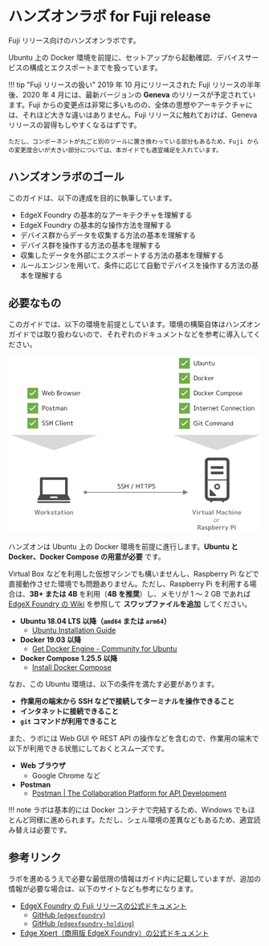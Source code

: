 # ハンズオンラボ for Fuji release

Fuji リリース向けのハンズオンラボです。

Ubuntu 上の Docker 環境を前提に、セットアップから起動確認、デバイスサービスの構成とエクスポートまでを扱っています。

!!! tip "Fuji リリースの扱い"
    2019 年 10 月にリリースされた Fuji リリースの半年後、2020 年 4 月には、最新バージョンの **Geneva** のリリースが予定されています。Fuji からの変更点は非常に多いものの、全体の思想やアーキテクチャには、それほど大きな違いはありません。Fuji リリースに触れておけば、Geneva リリースの習得もしやすくなるはずです。
    
    ただし、コンポーネントが丸ごと別のツールに置き換わっている部分もあるため、Fuji からの変更度合いが大きい部分については、本ガイドでも適宜補足を入れています。


## ハンズオンラボのゴール

このガイドは、以下の達成を目的に執筆しています。

* EdgeX Foundry の基本的なアーキテクチャを理解する
* EdgeX Foundry の基本的な操作方法を理解する
* デバイス群からデータを収集する方法の基本を理解する
* デバイス群を操作する方法の基本を理解する
* 収集したデータを外部にエクスポートする方法の基本を理解する
* ルールエンジンを用いて、条件に応じて自動でデバイスを操作する方法の基本を理解する


## 必要なもの

このガイドでは、以下の環境を前提としています。環境の構築自体はハンズオンガイドでは取り扱わないので、それぞれのドキュメントなどを参考に導入してください。

![](img/index-requirements.png)

ハンズオンは Ubuntu 上の Docker 環境を前提に進行します。**Ubuntu と Docker、Docker Compose の用意が必要** です。

Virtual Box などを利用した仮想マシンでも構いませんし、Raspberry Pi などで直接動作させた環境でも問題ありません。ただし、Raspberry Pi を利用する場合は、**3B+ または 4B** を利用（**4B を推奨**）し、メモリが 1 ～ 2 GB であれば [EdgeX Foundry の Wiki](https://wiki.edgexfoundry.org/display/FA/Running+on+a+RaspberryPi) を参照して **スワップファイルを追加** してください。

* **Ubuntu 18.04 LTS 以降（`amd64` または `arm64`）**
    * [Ubuntu Installation Guide](https://help.ubuntu.com/lts/installation-guide/amd64/index.html)
* **Docker 19.03 以降**
    * [Get Docker Engine - Community for Ubuntu](https://docs.docker.com/install/linux/docker-ce/ubuntu/)
* **Docker Compose 1.25.5 以降**
    * [Install Docker Compose](https://docs.docker.com/compose/install/)

なお、この Ubuntu 環境は、以下の条件を満たす必要があります。

* **作業用の端末から SSH などで接続してターミナルを操作できること**
* **インタネットに接続できること**
* **`git` コマンドが利用できること**

また、ラボには Web GUI や REST API の操作などを含むので、作業用の端末で以下が利用できる状態にしておくとスムーズです。

* **Web ブラウザ**
    * Google Chrome など
* **Postman**
    * [Postman | The Collaboration Platform for API Development](https://www.postman.com/)

!!! note
    ラボは基本的には Docker コンテナで完結するため、Windows でもほとんど同様に進められます。ただし、シェル環境の差異などもあるため、適宜読み替えは必要です。


## 参考リンク

ラボを進めるうえで必要な最低限の情報はガイド内に記載していますが、追加の情報が必要な場合は、以下のサイトなども参考になります。

* [EdgeX Foundry の Fuji リリースの公式ドキュメント](https://fuji-docs.edgexfoundry.org/)
    * [GitHub (`edgexfoundry`)](https://github.com/edgexfoundry)
    * [GitHub (`edgexfoundry-holding`)](https://github.com/edgexfoundry-holding)
* [Edge Xpert（商用版 EdgeX Foundry）の公式ドキュメント](http://www.iotechsys.com/cmsfiles/iotech_systems/docs/edgexpert/index.html)